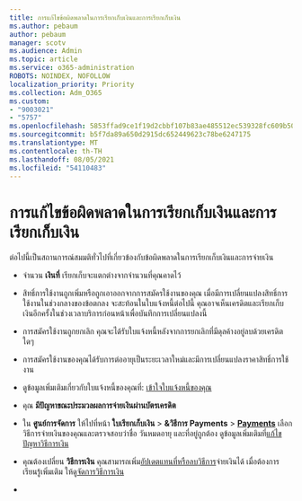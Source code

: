 ```yaml
---
title: การแก้ไขข้อผิดพลาดในการเรียกเก็บเงินและการเรียกเก็บเงิน
ms.author: pebaum
author: pebaum
manager: scotv
ms.audience: Admin
ms.topic: article
ms.service: o365-administration
ROBOTS: NOINDEX, NOFOLLOW
localization_priority: Priority
ms.collection: Adm_O365
ms.custom:
- "9003021"
- "5757"
ms.openlocfilehash: 5853ffad9ce1f19d2cbbf107b83ae485512ec539328fc609b507e41e1a22c9e2
ms.sourcegitcommit: b5f7da89a650d2915dc652449623c78be6247175
ms.translationtype: MT
ms.contentlocale: th-TH
ms.lasthandoff: 08/05/2021
ms.locfileid: "54110483"
---
```

# <a name="resolving-billing-and-payment-errors"></a>การแก้ไขข้อผิดพลาดในการเรียกเก็บเงินและการเรียกเก็บเงิน

ต่อไปนี้เป็นสถานการณ์สมมติทั่วไปที่เกี่ยวข้องกับข้อผิดพลาดในการเรียกเก็บเงินและการจ่ายเงิน

- จํานวน  **เงินที่** เรียกเก็บจะแตกต่างจากจํานวนที่คุณคาดไว้
- สิทธิ์การใช้งานถูกเพิ่มหรือถูกเอาออกจากการสมัครใช้งานของคุณ เมื่อมีการเปลี่ยนแปลงสิทธิ์การใช้งานในช่วงกลางของข้อตกลง จะสะท้อนในใบแจ้งหนี้ต่อไปนี้ คุณอาจเห็นเครดิตและเรียกเก็บเงินอีกครั้งในช่วงเวลาบริการก่อนหน้าเพื่อบันทึกการเปลี่ยนแปลงนี้
- การสมัครใช้งานถูกยกเลิก คุณจะได้รับใบแจ้งหนี้หลังจากการยกเลิกที่มีดุลค้างอยู่ลบด้วยเครดิตใดๆ
- การสมัครใช้งานของคุณได้รับการต่ออายุเป็นระยะเวลาใหม่และมีการเปลี่ยนแปลงราคาสิทธิ์การใช้งาน
- ดูข้อมูลเพิ่มเติมเกี่ยวกับใบแจ้งหนี้ของคุณที่:  [เข้าใจใบแจ้งหนี้ของคุณ](https://docs.microsoft.com/microsoft-365/commerce/billing-and-payments/understand-your-invoice2)
- คุณ  **มีปัญหาขณะประมวลผลการจ่ายเงินผ่านบัตรเครดิต**
- ใน **ศูนย์การจัดการ** ให้ไปที่หน้า **ใบเรียกเก็บเงิน**   >   **&วิธีการ Payments**   >   **[Payments](https://go.microsoft.com/fwlink/p/?linkid=2018806)** เลือกวิธีการจ่ายเงินของคุณและตรวจสอบว่าชื่อ วันหมดอายุ และที่อยู่ถูกต้อง ดูข้อมูลเพิ่มเติมที่[แก้ไขปัญหาวิธีการเงิน](https://docs.microsoft.com/microsoft-365/commerce/billing-and-payments/manage-payment-methods#troubleshoot-payment-methods)

- คุณต้องเปลี่ยน **วิธีการเงิน** คุณสามารถเพิ่ม[อัปเดต](https://docs.microsoft.com/microsoft-365/commerce/billing-and-payments/manage-payment-methods?view=o365-worldwide#add-a-payment-method)[แทนที่](https://docs.microsoft.com/microsoft-365/commerce/billing-and-payments/manage-payment-methods?view=o365-worldwide#update-payment-method-details)[หรือลบ](https://docs.microsoft.com/microsoft-365/commerce/billing-and-payments/manage-payment-methods?view=o365-worldwide#replace-a-payment-method)[วิธีการ](https://docs.microsoft.com/microsoft-365/commerce/billing-and-payments/manage-payment-methods?view=o365-worldwide#delete-a-payment-method)จ่ายเงินได้ เมื่อต้องการเรียนรู้เพิ่มเติม ให้ดู[จัดการวิธีการเงิน](https://docs.microsoft.com/microsoft-365/commerce/billing-and-payments/manage-payment-methods?view=o365-worldwide)
- 